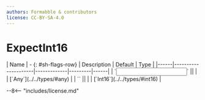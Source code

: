 ```yaml
---
authors: Formabble & contributors
license: CC-BY-SA-4.0
---
```



# ExpectInt16

<div class="sh-parameters" markdown="1">
| Name | - {: #sh-flags-row} | Description | Default | Type |
|------|---------------------|-------------|---------|------|
| `<input>` || | | [`Any`](../../types/#any) |
| `<output>` || | | [`Int16`](../../types/#int16) |

</div>



--8<-- "includes/license.md"

